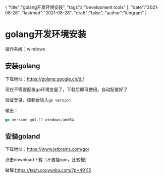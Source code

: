 {
  "title":"golang开发环境安装",
  "tags":[
    "development tools"
  ],
  "date":"2021-08-28",
  "lastmod":"2021-08-28",
  "draft":"false",
  "author":"kingram"
}

# golang开发环境安装

操作系统：windows

## 安装golang

下载地址：https://golang.google.cn/dl/

现在不需要配置go环境变量了，下载后即可使用，自动配置好了

验证登录，控制台输入`go version`

输出：

```go
go version go1.17 windows/amd64
```

## 安装goland

下载地址：https://www.jetbrains.com/go/

点击download下载（不要挂vpn，比较慢）

破解:https://tech.souyunku.com/?p=49115

